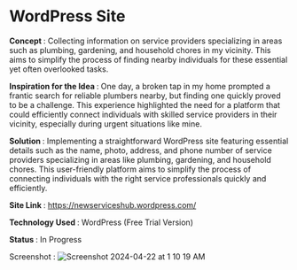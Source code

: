 
# WordPress Site

<b> Concept </b>: Collecting information on service providers specializing in areas such as plumbing, gardening, and household chores in my vicinity. This aims to simplify the process of finding nearby individuals for these essential yet often overlooked tasks.

<b> Inspiration for the Idea </b>: One day, a broken tap in my home prompted a frantic search for reliable plumbers nearby, but finding one quickly proved to be a challenge. This experience highlighted the need for a platform that could efficiently connect individuals with skilled service providers in their vicinity, especially during urgent situations like mine.

<b> Solution </b>: Implementing a straightforward WordPress site featuring essential details such as the name, photo, address, and phone number of service providers specializing in areas like plumbing, gardening, and household chores. This user-friendly platform aims to simplify the process of connecting individuals with the right service professionals quickly and efficiently.

<b>Site Link </b>: https://newserviceshub.wordpress.com/

<b> Technology Used </b> : WordPress (Free Trial Version)

<b> Status </b> : In Progress



Screenshot : ![Screenshot 2024-04-22 at 1 10 19 AM](https://github.com/Sargamp16/Wordpress_Site/assets/150909457/24817c39-cc10-4367-94a5-a63a26c36341)
